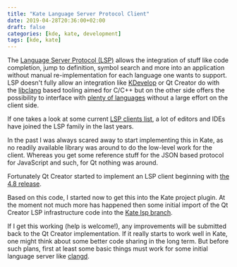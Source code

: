 ```yaml
---
title: "Kate Language Server Protocol Client"
date: 2019-04-28T20:36:00+02:00
draft: false
categories: [kde, kate, development]
tags: [kde, kate]
---
```


The [Language Server Protocol (LSP)](https://microsoft.github.io/language-server-protocol/overview) allows the integration of stuff like code completion, jump to definition, symbol search and more into an application without manual re-implementation for each language one wants to support.
LSP doesn't fully allow an integration like [KDevelop](https://www.kdevelop.org) or Qt Creator do with the [libclang](https://clang.llvm.org/docs/Tooling.html) based tooling aimed for C/C++ but on the other side offers the possibility to interface with [plenty of languages](https://langserver.org/#implementations-server) without a large effort on the client side.

If one takes a look at some current [LSP clients list](https://langserver.org/#implementations-client), a lot of editors and IDEs have joined the LSP family in the last years.

In the past I was always scared away to start implementing this in Kate, as no readily available library was around to do the low-level work for the client.
Whereas you get some reference stuff for the JSON based protocol for JavaScript and such, for Qt nothing was around.

Fortunately Qt Creator started to implement an LSP client beginning with [the 4.8 release](https://blog.qt.io/blog/2018/12/06/qt-creator-4-8-0-released/).

Based on this code, I started now to get this into the Kate project plugin.
At the moment not much more has happened then some initial import of the Qt Creator LSP infrastructure code into the [Kate lsp branch](https://cgit.kde.org/kate.git/log/?h=lsp).

If I get this working (help is welcome!), any improvements will be submitted back to the Qt Creator implementation.
If it really starts to work well in Kate, one might think about some better code sharing in the long term.
But before such plans, first at least some basic things must work for some initial language server like [clangd](https://clang.llvm.org/extra/clangd/).
